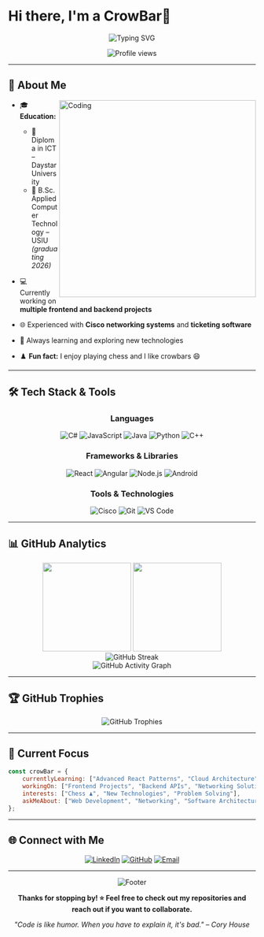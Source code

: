 # Hi there, I'm a CrowBar👋

<div align="center">
  <img src="https://readme-typing-svg.herokuapp.com?font=Fira+Code&size=28&pause=1000&color=00D9FF&center=true&vCenter=true&width=600&lines=Welcome+to+my+GitHub+profile!;Software+Engineer;Full-Stack+Developer;Problem+Solver" alt="Typing SVG" />
</div>

<p align="center">
  <img src="https://komarev.com/ghpvc/?username=Agoddamncrowbar&color=blueviolet&style=flat-square&label=Profile+Views" alt="Profile views" />
</p>

---

## 🚀 About Me

<img align="right" alt="Coding" width="400" src="https://cdn.dribbble.com/users/1162077/screenshots/3848914/programmer.gif">

- 🎓 **Education:**
  - 📜 Diploma in ICT – Daystar University
  - 🎯 B.Sc. Applied Computer Technology – USIU *(graduating 2026)*
  
- 💻 Currently working on **multiple frontend and backend projects**
- 🌐 Experienced with **Cisco networking systems** and **ticketing software**
- 🎯 Always learning and exploring new technologies
- ♟️ **Fun fact:** I enjoy playing chess and I like crowbars 😄

---

## 🛠️ Tech Stack & Tools

<div align="center">

### Languages
![C#](https://img.shields.io/badge/C%23-239120?style=for-the-badge&logo=c-sharp&logoColor=white)
![JavaScript](https://img.shields.io/badge/JavaScript-F7DF1E?style=for-the-badge&logo=javascript&logoColor=black)
![Java](https://img.shields.io/badge/Java-ED8B00?style=for-the-badge&logo=java&logoColor=white)
![Python](https://img.shields.io/badge/Python-3776AB?style=for-the-badge&logo=python&logoColor=white)
![C++](https://img.shields.io/badge/C++-00599C?style=for-the-badge&logo=c%2B%2B&logoColor=white)

### Frameworks & Libraries
![React](https://img.shields.io/badge/React-20232A?style=for-the-badge&logo=react&logoColor=61DAFB)
![Angular](https://img.shields.io/badge/Angular-DD0031?style=for-the-badge&logo=angular&logoColor=white)
![Node.js](https://img.shields.io/badge/Node.js-43853D?style=for-the-badge&logo=node.js&logoColor=white)
![Android](https://img.shields.io/badge/Android-3DDC84?style=for-the-badge&logo=android&logoColor=white)

### Tools & Technologies
![Cisco](https://img.shields.io/badge/Cisco-1BA0D7?style=for-the-badge&logo=cisco&logoColor=white)
![Git](https://img.shields.io/badge/Git-F05032?style=for-the-badge&logo=git&logoColor=white)
![VS Code](https://img.shields.io/badge/VS_Code-0078D4?style=for-the-badge&logo=visual%20studio%20code&logoColor=white)

</div>

---

## 📊 GitHub Analytics

<div align="center">
  <img height="180em" src="https://github-readme-stats.vercel.app/api?username=Agoddamncrowbar&show_icons=true&theme=tokyonight&include_all_commits=true&count_private=true&hide_border=true"/>
  <img height="180em" src="https://github-readme-stats.vercel.app/api/top-langs/?username=Agoddamncrowbar&layout=compact&theme=tokyonight&hide_border=true"/>
</div>

<div align="center">
  <img src="https://github-readme-streak-stats.herokuapp.com/?user=Agoddamncrowbar&theme=tokyonight&hide_border=true" alt="GitHub Streak" />
</div>

<div align="center">
  <img src="https://github-readme-activity-graph.vercel.app/graph?username=Agoddamncrowbar&bg_color=1a1b27&color=628fdb&line=628fdb&point=628fdb&area=true&hide_border=true" alt="GitHub Activity Graph" />
</div>

---

## 🏆 GitHub Trophies

<div align="center">
  <img src="https://github-profile-trophy.vercel.app/?username=Agoddamncrowbar&theme=tokyonight&no-frame=true&no-bg=true&margin-w=4" alt="GitHub Trophies" />
</div>

---

## 🎯 Current Focus

```javascript
const crowBar = {
    currentlyLearning: ["Advanced React Patterns", "Cloud Architecture", "DevOps"],
    workingOn: ["Frontend Projects", "Backend APIs", "Networking Solutions"],
    interests: ["Chess ♟️", "New Technologies", "Problem Solving"],
    askMeAbout: ["Web Development", "Networking", "Software Architecture"]
};
```

---

## 🌐 Connect with Me

<div align="center">
  
[![LinkedIn](https://img.shields.io/badge/LinkedIn-0077B5?style=for-the-badge&logo=linkedin&logoColor=white)](https://www.linkedin.com/in/allan-sharad/)
[![GitHub](https://img.shields.io/badge/GitHub-100000?style=for-the-badge&logo=github&logoColor=white)](https://github.com/Agoddamncrowbar)
[![Email](https://img.shields.io/badge/Email-D14836?style=for-the-badge&logo=gmail&logoColor=white)](mailto:allansharad@outlook.com)

</div>

---

<div align="center">
  <img src="https://capsule-render.vercel.app/api?type=waving&color=gradient&height=100&section=footer" alt="Footer" />
  
  **Thanks for stopping by! ⭐ Feel free to check out my repositories and reach out if you want to collaborate.**
  
  *"Code is like humor. When you have to explain it, it's bad." – Cory House*
</div>
